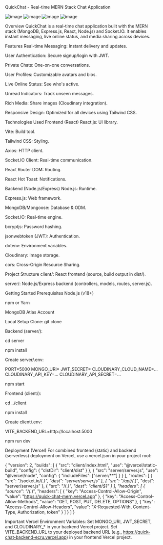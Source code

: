 QuickChat - Real-time MERN Stack Chat Application

![image](https://github.com/user-attachments/assets/33986255-5ad0-48ef-866f-f4b68df68b85)
![image](https://github.com/user-attachments/assets/5672a4ae-2b72-4d0d-a36d-ae1f886ef2c8)
![image](https://github.com/user-attachments/assets/ebd22bdb-bbd6-4133-be90-453bf804e771)
![image](https://github.com/user-attachments/assets/fed94850-7ab6-4e35-8e1c-7aa2e5cfa69f)

Overview
QuickChat is a real-time chat application built with the MERN stack (MongoDB, Express.js, React, Node.js) and Socket.IO. It enables instant messaging, live online status, and media sharing across devices.

Features
Real-time Messaging: Instant delivery and updates.

User Authentication: Secure signup/login with JWT.

Private Chats: One-on-one conversations.

User Profiles: Customizable avatars and bios.

Live Online Status: See who's active.

Unread Indicators: Track unseen messages.

Rich Media: Share images (Cloudinary integration).

Responsive Design: Optimized for all devices using Tailwind CSS.

Technologies Used
Frontend (React)
React.js: UI library.

Vite: Build tool.

Tailwind CSS: Styling.

Axios: HTTP client.

Socket.IO Client: Real-time communication.

React Router DOM: Routing.

React Hot Toast: Notifications.

Backend (Node.js/Express)
Node.js: Runtime.

Express.js: Web framework.

MongoDB/Mongoose: Database & ODM.

Socket.IO: Real-time engine.

bcryptjs: Password hashing.

jsonwebtoken (JWT): Authentication.

dotenv: Environment variables.

Cloudinary: Image storage.

cors: Cross-Origin Resource Sharing.

Project Structure
client/: React frontend (source, build output in dist/).

server/: Node.js/Express backend (controllers, models, routes, server.js).

Getting Started
Prerequisites
Node.js (v18+)

npm or Yarn

MongoDB Atlas Account

Local Setup
Clone: git clone <your-repo-url>

Backend (server/):

cd server

npm install

Create server/.env:

PORT=5000
MONGO_URI=<Your Atlas URI>
JWT_SECRET=<Your Secret>
CLOUDINARY_CLOUD_NAME=...
CLOUDINARY_API_KEY=...
CLOUDINARY_API_SECRET=...

npm start

Frontend (client/):

cd ../client

npm install

Create client/.env:

VITE_BACKEND_URL=http://localhost:5000

npm run dev

Deployment (Vercel)
For combined frontend (static) and backend (serverless) deployment on Vercel, use a vercel.json in your project root:

{
  "version": 2,
  "builds": [
    { "src": "client/index.html", "use": "@vercel/static-build", "config": { "distDir": "client/dist" } },
    { "src": "server/server.js", "use": "@vercel/node", "config": { "includeFiles": ["server/**"] } }
  ],
  "routes": [
    { "src": "/socket.io/(.*)", "dest": "server/server.js" },
    { "src": "/api/(.*)", "dest": "server/server.js" },
    { "src": "/(.*)", "dest": "client/$1" }
  ],
  "headers": [
    {
      "source": "/(.*)",
      "headers": [
        { "key": "Access-Control-Allow-Origin", "value": "https://quick-chat-mern.vercel.app" },
        { "key": "Access-Control-Allow-Methods", "value": "GET, POST, PUT, DELETE, OPTIONS" },
        { "key": "Access-Control-Allow-Headers", "value": "X-Requested-With, Content-Type, Authorization, token" }
      ]
    }
  ]
}

Important Vercel Environment Variables:
Set MONGO_URI, JWT_SECRET, and CLOUDINARY_* in your backend Vercel project.
Set VITE_BACKEND_URL to your deployed backend URL (e.g., https://quick-chat-backend-ecru.vercel.app) in your frontend Vercel project.

